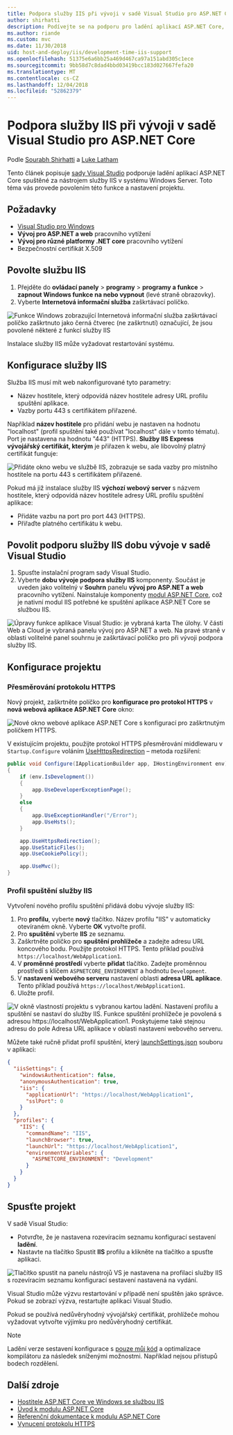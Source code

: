 ```yaml
---
title: Podpora služby IIS při vývoji v sadě Visual Studio pro ASP.NET Core
author: shirhatti
description: Podívejte se na podporu pro ladění aplikací ASP.NET Core, když za služby IIS a systémem Windows Server.
ms.author: riande
ms.custom: mvc
ms.date: 11/30/2018
uid: host-and-deploy/iis/development-time-iis-support
ms.openlocfilehash: 51375e6a6bb25a469d467ca97a151abd305c1ece
ms.sourcegitcommit: 9bb58d7c8dad4bbd03419bcc183d027667fefa20
ms.translationtype: MT
ms.contentlocale: cs-CZ
ms.lasthandoff: 12/04/2018
ms.locfileid: "52862379"
---
```

# <a name="development-time-iis-support-in-visual-studio-for-aspnet-core"></a>Podpora služby IIS při vývoji v sadě Visual Studio pro ASP.NET Core

Podle [Sourabh Shirhatti](https://twitter.com/sshirhatti) a [Luke Latham](https://github.com/guardrex)

Tento článek popisuje [sady Visual Studio](https://www.visualstudio.com/vs/) podporuje ladění aplikací ASP.NET Core spuštěné za nástrojem služby IIS v systému Windows Server. Toto téma vás provede povolením této funkce a nastavení projektu.

## <a name="prerequisites"></a>Požadavky

* [Visual Studio pro Windows](https://www.microsoft.com/net/download/windows)
* **Vývoj pro ASP.NET a web** pracovního vytížení
* **Vývoj pro různé platformy .NET core** pracovního vytížení
* Bezpečnostní certifikát X.509

## <a name="enable-iis"></a>Povolte službu IIS

1. Přejděte do **ovládací panely** > **programy** > **programy a funkce** > **zapnout Windows funkce na nebo vypnout** (levé straně obrazovky).
1. Vyberte **Internetová informační služba** zaškrtávací políčko.

![Funkce Windows zobrazující Internetová informační služba zaškrtávací políčko zaškrtnuto jako černá čtverec (ne zaškrtnutí) označující, že jsou povolené některé z funkcí služby IIS](development-time-iis-support/_static/enable_iis.png)

Instalace služby IIS může vyžadovat restartování systému.

## <a name="configure-iis"></a>Konfigurace služby IIS

Služba IIS musí mít web nakonfigurované tyto parametry:

* Název hostitele, který odpovídá název hostitele adresy URL profilu spuštění aplikace.
* Vazby portu 443 s certifikátem přiřazené.

Například **název hostitele** pro přidání webu je nastaven na hodnotu "localhost" (profil spuštění také používat "localhost" dále v tomto tématu). Port je nastavena na hodnotu "443" (HTTPS). **Služby IIS Express vývojářský certifikát, kterým** je přiřazen k webu, ale libovolný platný certifikát funguje:

![Přidáte okno webu ve službě IIS, zobrazuje se sada vazby pro místního hostitele na portu 443 s certifikátem přiřazené.](development-time-iis-support/_static/add-website-window.png)

Pokud má již instalace služby IIS **výchozí webový server** s názvem hostitele, který odpovídá název hostitele adresy URL profilu spuštění aplikace:

* Přidáte vazbu na port pro port 443 (HTTPS).
* Přiřaďte platného certifikátu k webu.

## <a name="enable-development-time-iis-support-in-visual-studio"></a>Povolit podporu služby IIS dobu vývoje v sadě Visual Studio

1. Spusťte instalační program sady Visual Studio.
1. Vyberte **dobu vývoje podpora služby IIS** komponenty. Součást je uveden jako volitelný v **Souhrn** panelu **vývoj pro ASP.NET a web** pracovního vytížení. Nainstaluje komponenty [modul ASP.NET Core](xref:fundamentals/servers/aspnet-core-module), což je nativní modul IIS potřebné ke spuštění aplikace ASP.NET Core se službou IIS.

![Úpravy funkce aplikace Visual Studio: je vybraná karta The úlohy. V části Web a Cloud je vybraná panelu vývoj pro ASP.NET a web. Na pravé straně v oblasti volitelné panel souhrnu je zaškrtávací políčko pro při vývoji podpora služby IIS.](development-time-iis-support/_static/development_time_support.png)

## <a name="configure-the-project"></a>Konfigurace projektu

### <a name="https-redirection"></a>Přesměrování protokolu HTTPS

Nový projekt, zaškrtněte políčko pro **konfigurace pro protokol HTTPS** v **nová webová aplikace ASP.NET Core** okno:

![Nové okno webové aplikace ASP.NET Core s konfigurací pro zaškrtnutým políčkem HTTPS.](development-time-iis-support/_static/new-app.png)

V existujícím projektu, použijte protokol HTTPS přesměrování middlewaru v `Startup.Configure` voláním [UseHttpsRedirection](/dotnet/api/microsoft.aspnetcore.builder.httpspolicybuilderextensions.usehttpsredirection) – metoda rozšíření:

```csharp
public void Configure(IApplicationBuilder app, IHostingEnvironment env)
{
    if (env.IsDevelopment())
    {
        app.UseDeveloperExceptionPage();
    }
    else
    {
        app.UseExceptionHandler("/Error");
        app.UseHsts();
    }

    app.UseHttpsRedirection();
    app.UseStaticFiles();
    app.UseCookiePolicy();

    app.UseMvc();
}
```

### <a name="iis-launch-profile"></a>Profil spuštění služby IIS

Vytvoření nového profilu spuštění přidává dobu vývoje služby IIS:

1. Pro **profilu**, vyberte **nový** tlačítko. Název profilu "IIS" v automaticky otevíraném okně. Vyberte **OK** vytvořte profil.
1. Pro **spuštění** vyberte **IIS** ze seznamu.
1. Zaškrtněte políčko pro **spuštění prohlížeče** a zadejte adresu URL koncového bodu. Použijte protokol HTTPS. Tento příklad používá `https://localhost/WebApplication1`.
1. V **proměnné prostředí** vyberte **přidat** tlačítko. Zadejte proměnnou prostředí s klíčem `ASPNETCORE_ENVIRONMENT` a hodnotu `Development`.
1. V **nastavení webového serveru** nastavení oblasti **adresa URL aplikace**. Tento příklad používá `https://localhost/WebApplication1`.
1. Uložte profil.

![V okně vlastností projektu s vybranou kartou ladění. Nastavení profilu a spuštění se nastaví do služby IIS. Funkce spuštění prohlížeče je povolená s adresou https://localhost/WebApplication1. Poskytujeme také stejnou adresu do pole Adresa URL aplikace v oblasti nastavení webového serveru.](development-time-iis-support/_static/project_properties.png)

Můžete také ručně přidat profil spuštění, který [launchSettings.json](http://json.schemastore.org/launchsettings) souboru v aplikaci:

```json
{
  "iisSettings": {
    "windowsAuthentication": false,
    "anonymousAuthentication": true,
    "iis": {
      "applicationUrl": "https://localhost/WebApplication1",
      "sslPort": 0
    }
  },
  "profiles": {
    "IIS": {
      "commandName": "IIS",
      "launchBrowser": true,
      "launchUrl": "https://localhost/WebApplication1",
      "environmentVariables": {
        "ASPNETCORE_ENVIRONMENT": "Development"
      }
    }
  }
}
```

## <a name="run-the-project"></a>Spusťte projekt

V sadě Visual Studio:

* Potvrďte, že je nastavena rozevíracím seznamu konfigurací sestavení **ladění**.
* Nastavte na tlačítko Spustit **IIS** profilu a klikněte na tlačítko a spusťte aplikaci.

![Tlačítko spustit na panelu nástrojů VS je nastavena na profilaci služby IIS s rozevíracím seznamu konfigurací sestavení nastavená na vydání.](development-time-iis-support/_static/toolbar.png)

Visual Studio může výzvu restartování v případě není spuštěn jako správce. Pokud se zobrazí výzva, restartujte aplikaci Visual Studio.

Pokud se používá nedůvěryhodný vývojářský certifikát, prohlížeče mohou vyžadovat vytvořte výjimku pro nedůvěryhodný certifikát.

> [!NOTE]
> Ladění verze sestavení konfigurace s [pouze můj kód](/visualstudio/debugger/just-my-code) a optimalizace kompilátoru za následek sníženými možnostmi. Například nejsou přístupů bodech rozdělení.

## <a name="additional-resources"></a>Další zdroje

* [Hostitele ASP.NET Core ve Windows se službou IIS](xref:host-and-deploy/iis/index)
* [Úvod k modulu ASP.NET Core](xref:fundamentals/servers/aspnet-core-module)
* [Referenční dokumentace k modulu ASP.NET Core](xref:host-and-deploy/aspnet-core-module)
* [Vynucení protokolu HTTPS](xref:security/enforcing-ssl)
